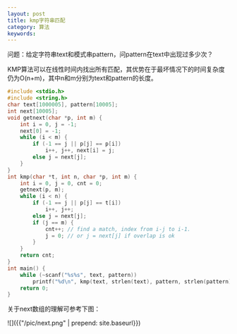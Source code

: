 ```yaml
---
layout: post
title: kmp字符串匹配
category: 算法
keywords:
---
```


问题：给定字符串text和模式串pattern，问pattern在text中出现过多少次？

KMP算法可以在线性时间内找出所有匹配，其优势在于最坏情况下的时间复杂度仍为O(n+m)，其中n和m分别为text和pattern的长度。

```cpp
#include <stdio.h>
#include <string.h>
char text[1000005], pattern[10005];
int next[10005];
void getnext(char *p, int m) {
    int i = 0, j = -1;
    next[0] = -1;
    while (i < m) {
        if (-1 == j || p[j] == p[i])
            i++, j++, next[i] = j;
        else j = next[j];
    }
}
int kmp(char *t, int n, char *p, int m) {
    int i = 0, j = 0, cnt = 0;
    getnext(p, m);
    while (i < n) {
        if (-1 == j || p[j] == t[i])
            i++, j++;
        else j = next[j];
        if (j == m) {
            cnt++; // find a match, index from i-j to i-1.
            j = 0; // or j = next[j] if overlap is ok
        }
    }
    return cnt;
}
int main() {
    while (~scanf("%s%s", text, pattern))
        printf("%d\n", kmp(text, strlen(text), pattern, strlen(pattern)));
    return 0;
}
```

关于next数组的理解可参考下图：

![]({{"/pic/next.png" | prepend: site.baseurl}})
